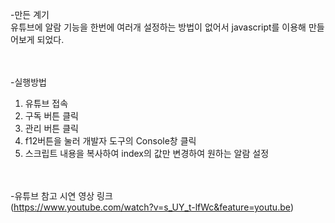 -만든 계기<br>
 유튜브에 알람 기능을 한번에 여러개 설정하는 방법이 없어서 javascript를 이용해 만들어보게 되었다. <br><br><br>




-실행방법<br>
  1. 유튜브 접속
  2. 구독 버튼 클릭
  3. 관리 버튼 클릭
  4. f12버튼을 눌러 개발자 도구의 Console창 클릭
  5. 스크립트 내용을 복사하여 index의 값만 변경하여 원하는 알람 설정<br><br><br>


-유튜브 참고 시연 영상 링크<br>
  (https://www.youtube.com/watch?v=s_UY_t-lfWc&feature=youtu.be)
